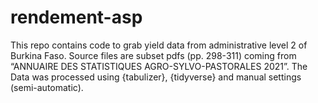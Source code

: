 
<!-- README.md is generated from README.Rmd. Please edit that file -->

# rendement-asp

<!-- badges: start -->
<!-- badges: end -->

This repo contains code to grab yield data from administrative level 2
of Burkina Faso. Source files are subset pdfs (pp. 298-311) coming from
“ANNUAIRE DES STATISTIQUES AGRO-SYLVO-PASTORALES 2021”. The Data was
processed using {tabulizer}, {tidyverse} and manual settings
(semi-automatic).
